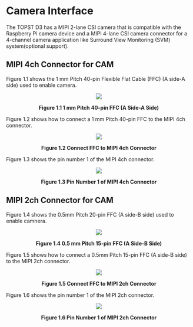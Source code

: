 <h1>
  Camera Interface
</h1>

The TOPST D3 has a MIPI 2-lane CSI camera that is compatible with the Raspberry Pi camera device and a MIPI 4-lane CSI camera connector for a 4-channel camera application like Surround View Monitoring (SVM) system(optional support).  


## MIPI 4ch Connector for CAM  

Figure 1.1 shows the 1 mm Pitch 40-pin Flexible Flat Cable (FFC) (A side-A side) used to enable camera.  
<p align="center"><img src="https://github.com/Topst-Dev/Documentation/assets/161264431/7a40568f-5904-4ffd-8190-002b69a019dc"></p>
<p align="center"><strong>Figure 1.1 1 mm Pitch 40-pin FFC (A Side-A Side)</strong></p>

Figure 1.2 shows how to connect a 1 mm Pitch 40-pin FFC to the MIPI 4ch connector.  
<p align="center"><img src="https://github.com/Topst-Dev/Documentation/assets/161264431/dc5a53fd-bc66-41ce-9e43-a3fb00470e68"></p>
<p align="center"><strong>Figure 1.2 Connect FFC to MIPI 4ch Connector</strong></p>


Figure 1.3 shows the pin number 1 of the MIPI 4ch connector.  
<p align="center"><img src="https://github.com/Topst-Dev/Documentation/assets/161264431/71fbea0e-c8fd-4e9a-b8fe-7a79030e3922"></p>  
<p align="center"><strong>Figure 1.3 Pin Number 1 of MIPI 4ch Connector</strong></p>



## MIPI 2ch Connector for CAM  

Figure 1.4 shows the 0.5mm Pitch 20-pin FFC (A side-B side) used to enable camnera.  
<p align="center"><img src="https://github.com/Topst-Dev/Documentation/assets/161264431/09d86c4c-606f-4c8e-99b8-3989dfdc4bd1"></p> 
<p align="center"><strong>Figure 1.4 0.5 mm Pitch 15-pin FFC (A Side-B Side)</strong></p>


Figure 1.5 shows how to connect a 0.5mm Pitch 15-pin FFC (A side-B side) to the MIPI 2ch connector.  
<p align="center"><img src="https://github.com/Topst-Dev/Documentation/assets/161264431/fcc1badf-b365-4ef7-89d6-be6b8ad40bc7"></p>
<p align="center"><strong>Figure 1.5 Connect FFC to MIPI 2ch Connector</strong></p>


Figure 1.6 shows the pin number 1 of the MIPI 2ch connector.  
<p align="center"><img src="https://github.com/Topst-Dev/Documentation/assets/161264431/6f70e789-34fd-4091-8c45-0d3f695aaf20"></p>
<p align="center"><strong>Figure 1.6 Pin Number 1 of MIPI 2ch Connector</strong></p>




